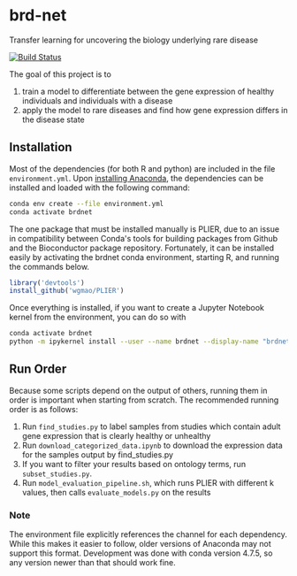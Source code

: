 # brd-net
Transfer learning for uncovering the biology underlying rare disease

[![Build Status](https://travis-ci.com/greenelab/brd-net.svg?branch=master)](https://travis-ci.org/ben-heil/brd-net)

The goal of this project is to 
1. train a model to differentiate between the gene expression of healthy individuals and individuals with a disease
2. apply the model to rare diseases and find how gene expression differs in the disease state

## Installation
Most of the dependencies (for both R and python) are included in the file `environment.yml`.
Upon [installing Anaconda](https://docs.anaconda.com/anaconda/install/), the dependencies can be installed and loaded with the following command:

```sh
conda env create --file environment.yml
conda activate brdnet
```

The one package that must be installed manually is PLIER, due to an issue in compatibility between Conda's tools for
building packages from Github and the Bioconductor package repository.
Fortunately, it can be installed easily by activating the brdnet conda environment, starting R, and running the commands below.

```R
library('devtools')
install_github('wgmao/PLIER')
```


Once everything is installed, if you want to create a Jupyter Notebook kernel from the environment, you can do so with

```sh
conda activate brdnet
python -m ipykernel install --user --name brdnet --display-name "brdnet"
```
## Run Order 
Because some scripts depend on the output of others, running them in order is important when starting from scratch.
The recommended running order is as follows:

1. Run `find_studies.py` to label samples from studies which contain adult gene expression that is clearly healthy or unhealthy
2. Run `download_categorized_data.ipynb` to download the expression data for the samples output by find\_studies.py
3. If you want to filter your results based on ontology terms, run `subset_studies.py`.
4. Run `model_evaluation_pipeline.sh`, which runs PLIER with different k values, then calls `evaluate_models.py` on the results


### Note
The environment file explicitly references the channel for each dependency.
While this makes it easier to follow, older versions of Anaconda may not support this format.
Development was done with conda version 4.7.5, so any version newer than that should work fine.
